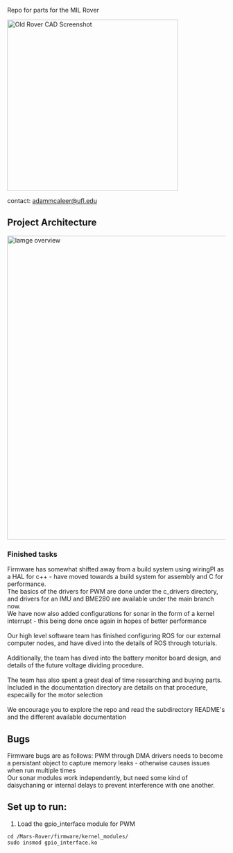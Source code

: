 Repo for parts for the MIL Rover

<img width="394" alt="Old Rover CAD Screenshot" src="https://github.com/amcaleer271/Mars-Rover/assets/93012410/63f4e23b-9c5b-4e58-aedf-c8c5b46f9684">

contact: adammcaleer@ufl.edu

## Project Architecture
<img width="700" alt="Iamge overview" src="https://github.com/kberon/Mars-Rover/assets/115107058/b77744f1-999a-49fe-8464-b7bfb6649720">

### Finished tasks
Firmware has somewhat shifted away from a build system using wiringPI as a HAL for c++ - have moved towards a build system for assembly and C for performance. <br>
The basics of the drivers for PWM are done under the c_drivers directory, and drivers for an IMU and BME280 are available under the main branch now.<br>
We have now also added configurations for sonar in the form of a kernel interrupt - this being done once again in hopes of better performance<br>
<br>
Our high level software team has finished configuring ROS for our external computer nodes, and have dived into the details of ROS through toturials.<br>
<br>
Additionally, the team has dived into the battery monitor board design, and details of the future voltage dividing procedure.<br>
<br>
The team has also spent a great deal of time researching and buying parts. Included in the documentation directory are details on that procedure, especailly for the motor selection<br>
<br>
We encourage you to explore the repo and read the subdirectory README's and the different available documentation

## Bugs
Firmware bugs are as follows: PWM through DMA drivers needs to become a persistant object to capture memory leaks - otherwise causes issues when run multiple times<br>
Our sonar modules work independently, but need some kind of daisychaning or internal delays to prevent interference with one another.

## Set up to run:
1. Load the gpio_interface module for PWM
```
cd /Mars-Rover/firmware/kernel_modules/
sudo insmod gpio_interface.ko
```